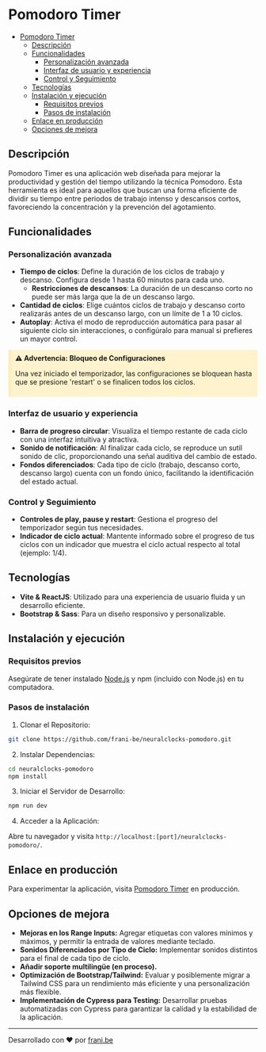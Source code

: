 # Pomodoro Timer

- [Pomodoro Timer](#pomodoro-timer)
  - [Descripción](#descripción)
  - [Funcionalidades](#funcionalidades)
    - [Personalización avanzada](#personalización-avanzada)
    - [Interfaz de usuario y experiencia](#interfaz-de-usuario-y-experiencia)
    - [Control y Seguimiento](#control-y-seguimiento)
  - [Tecnologías](#tecnologías)
  - [Instalación y ejecución](#instalación-y-ejecución)
    - [Requisitos previos](#requisitos-previos)
    - [Pasos de instalación](#pasos-de-instalación)
  - [Enlace en producción](#enlace-en-producción)
  - [Opciones de mejora](#opciones-de-mejora)

## Descripción

Pomodoro Timer es una aplicación web diseñada para mejorar la productividad y gestión del tiempo utilizando la técnica Pomodoro. Esta herramienta es ideal para aquellos que buscan una forma eficiente de dividir su tiempo entre periodos de trabajo intenso y descansos cortos, favoreciendo la concentración y la prevención del agotamiento.

## Funcionalidades

### Personalización avanzada

- **Tiempo de ciclos**: Define la duración de los ciclos de trabajo y descanso. Configura desde 1 hasta 60 minutos para cada uno.
    - **Restricciones de descansos**: La duración de un descanso corto no puede ser más larga que la de un descanso largo.
- **Cantidad de ciclos**: Elige cuántos ciclos de trabajo y descanso corto realizarás antes de un descanso largo, con un límite de 1 a 10 ciclos.
- **Autoplay**: Activa el modo de reproducción automática para pasar al siguiente ciclo sin interacciones, o configúralo para manual si prefieres un mayor control.

<div style="background-color: #fff3cd; border-left: 6px solid #ffeeba; padding: 0.5rem; margin-bottom: 1rem;">
  <strong>⚠️ Advertencia: Bloqueo de Configuraciones</strong>
  <p>Una vez iniciado el temporizador, las configuraciones se bloquean hasta que se presione 'restart' o se finalicen todos los ciclos.</p>
</div>

### Interfaz de usuario y experiencia

- **Barra de progreso circular**: Visualiza el tiempo restante de cada ciclo con una interfaz intuitiva y atractiva.
- **Sonido de notificación**: Al finalizar cada ciclo, se reproduce un sutil sonido de clic, proporcionando una señal auditiva del cambio de estado.
- **Fondos diferenciados**: Cada tipo de ciclo (trabajo, descanso corto, descanso largo) cuenta con un fondo único, facilitando la identificación del estado actual.

### Control y Seguimiento

- **Controles de play, pause y restart**: Gestiona el progreso del temporizador según tus necesidades.
- **Indicador de ciclo actual**: Mantente informado sobre el progreso de tus ciclos con un indicador que muestra el ciclo actual respecto al total (ejemplo: 1/4).

## Tecnologías

- **Vite & ReactJS**: Utilizado para una experiencia de usuario fluida y un desarrollo eficiente.
- **Bootstrap & Sass**: Para un diseño responsivo y personalizable.

## Instalación y ejecución

### Requisitos previos

Asegúrate de tener instalado [Node.js](https://nodejs.org/) y npm (incluido con Node.js) en tu computadora.

### Pasos de instalación

1. Clonar el Repositorio:

````bash
git clone https://github.com/frani-be/neuralclocks-pomodoro.git
````

2. Instalar Dependencias:

````bash
cd neuralclocks-pomodoro
npm install
````

3. Iniciar el Servidor de Desarrollo:

````bash
npm run dev
````

4. Acceder a la Aplicación:

Abre tu navegador y visita `http://localhost:[port]/neuralclocks-pomodoro/`.

## Enlace en producción

Para experimentar la aplicación, visita [Pomodoro Timer](https://frani-be.github.io/neuralclocks-pomodoro/) en producción.


## Opciones de mejora

- **Mejoras en los Range Inputs:** Agregar etiquetas con valores mínimos y máximos, y permitir la entrada de valores mediante teclado.
- **Sonidos Diferenciados por Tipo de Ciclo:** Implementar sonidos distintos para el final de cada tipo de ciclo.
- **Añadir soporte multilingüe (en proceso).**
- **Optimización de Bootstrap/Tailwind:** Evaluar y posiblemente migrar a Tailwind CSS para un rendimiento más eficiente y una personalización más flexible.
- **Implementación de Cypress para Testing:** Desarrollar pruebas automatizadas con Cypress para garantizar la calidad y la estabilidad de la aplicación.

---

Desarrollado con ❤ por [frani.be](https://frani.be/)